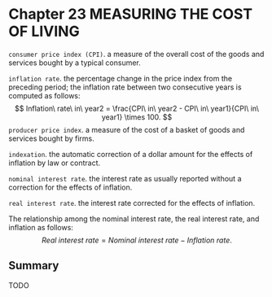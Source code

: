 # Chapter 23 MEASURING THE COST OF LIVING



`consumer price index (CPI)`. a measure of the overall cost of the goods and services bought by a typical consumer.

`inflation rate`. the percentage change in the price index from the preceding period; the inflation rate between two consecutive years is computed as follows:
$$
Inflation\ rate\ in\ year2 = \frac{CPI\ in\ year2 - CPI\ in\ year1}{CPI\ in\ year1} \times 100.
$$
`producer price index`. a measure of the cost of a basket of goods and services bought by firms.

`indexation`. the automatic correction of a dollar amount for the effects of inflation by law or contract.

`nominal interest rate`. the interest rate as usually reported without a correction for the effects of inflation.

`real interest rate`. the interest rate corrected for the effects of inflation.

The relationship among the nominal interest rate, the real interest rate, and inflation as follows:
$$
Real\ interest\ rate = Nominal\ interest\ rate - Inflation\ rate.
$$


## Summary

TODO

